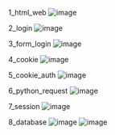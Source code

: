 1_html_web
![image](https://github.com/hyunseokkkk/cat-homepage/assets/122734649/711aa880-8e8b-44b2-8c0f-930cbe6ae587)

2_login
![image](https://github.com/hyunseokkkk/cat-homepage/assets/122734649/b67feb5c-332f-4c2d-b830-c329bc5187a2)

3_form_login
![image](https://github.com/hyunseokkkk/cat-homepage/assets/122734649/e277694e-c79d-4270-8aa6-021aa91332a4)

4_cookie
![image](https://github.com/hyunseokkkk/cat-homepage/assets/122734649/bfcb5bbc-7072-4f46-b0ce-d677e951486f)

5_cookie_auth
![image](https://github.com/hyunseokkkk/cat-homepage/assets/122734649/3cd20154-3d4a-488d-a08b-888186c0df79)

6_python_request
![image](https://github.com/hyunseokkkk/cat-homepage/assets/122734649/eaa11e37-81b5-4282-b5ec-0cfb72c0288c)

7_session
![image](https://github.com/hyunseokkkk/cat-homepage/assets/122734649/51a0acef-2bd3-4b0d-a549-3cdc8350542e)

8_database
![image](https://github.com/hyunseokkkk/cat-homepage/assets/122734649/c3f5be60-1411-45d5-924c-e8f793043126)
![image](https://github.com/hyunseokkkk/cat-homepage/assets/122734649/9d102e1c-3c64-4c29-bf0f-55cd072b59cf)
